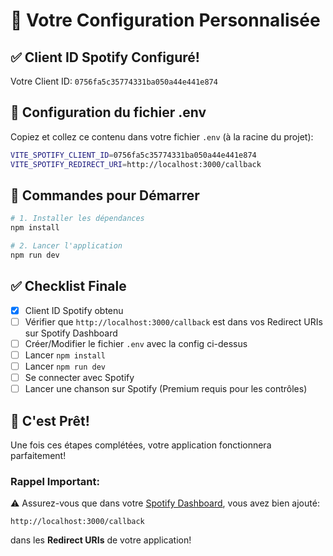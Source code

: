 # 🎯 Votre Configuration Personnalisée

## ✅ Client ID Spotify Configuré!

Votre Client ID: `0756fa5c35774331ba050a44e441e874`

## 📝 Configuration du fichier .env

Copiez et collez ce contenu dans votre fichier `.env` (à la racine du projet):

```bash
VITE_SPOTIFY_CLIENT_ID=0756fa5c35774331ba050a44e441e874
VITE_SPOTIFY_REDIRECT_URI=http://localhost:3000/callback
```

## 🚀 Commandes pour Démarrer

```bash
# 1. Installer les dépendances
npm install

# 2. Lancer l'application
npm run dev
```

## ✅ Checklist Finale

- [x] Client ID Spotify obtenu
- [ ] Vérifier que `http://localhost:3000/callback` est dans vos Redirect URIs sur Spotify Dashboard
- [ ] Créer/Modifier le fichier `.env` avec la config ci-dessus
- [ ] Lancer `npm install`
- [ ] Lancer `npm run dev`
- [ ] Se connecter avec Spotify
- [ ] Lancer une chanson sur Spotify (Premium requis pour les contrôles)

## 🎵 C'est Prêt!

Une fois ces étapes complétées, votre application fonctionnera parfaitement!

### Rappel Important:
⚠️ Assurez-vous que dans votre [Spotify Dashboard](https://developer.spotify.com/dashboard), vous avez bien ajouté:
```
http://localhost:3000/callback
```
dans les **Redirect URIs** de votre application!

